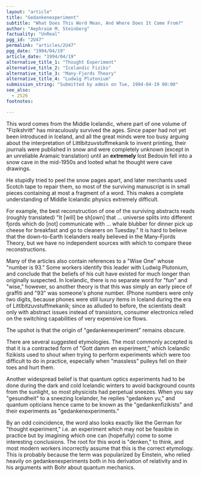 ```yaml
---
layout: "article"
title: "Gedankenexperiment"
subtitle: "What Does This Word Mean, And Where Does It Come From?"
author: "Aephraim M. Steinberg"
factuality: "UnReal"
pgg_id: "2U47"
permalink: "articles/2U47"
pgg_date: "1994/04/19"
article_date: "1994/04/19"
alternative_title_1: "Thought Experiment"
alternative_title_2: "Icelandic Fiziks"
alternative_title_3: "Many-Fjords Theory"
alternative_title_4: "Ludwig Plutonium"
submission_string: "Submitted by admin on Tue, 1994-04-19 00:00"
see_also:
  - 2S26
footnotes: 

---
```

<div>
<p>This word comes from the Middle Icelandic, where part of one volume of "Fizikshritt" has miraculously survived the ages. Since paper had not yet been introduced in Iceland, and all the great minds were too busy arguing about the interpretation of Littlbitzuvstuffmekanik to invent printing, their journals were published in snow and were completely unknown (except in an unreliable Aramaic translation) until an <strong>extremely</strong> lost Bedouin fell into a snow cave in the mid-1950s and looted what he thought were cave drawings.</p>
<p>He stupidly tried to peel the snow pages apart, and later merchants used Scotch tape to repair them, so most of the surviving manuscript is in small pieces containing at most a fragment of a word. This makes a complete understanding of Middle Icelandic physics extremely difficult.</p>
<p>For example, the best reconstruction of one of the surviving abstracts reads (roughly translated) "It [will] be sh[own] that ... universe splits into different fjords which do [not] communicate with ... whale blubber for dinner pick up cheese for breakfast and go to cleaners on Tuesday." It is hard to believe that the down-to-Earth Icelanders really believed in the Many-Fjords Theory, but we have no independent sources with which to compare these reconstructions.</p>
<p>Many of the articles also contain references to a "Wise One" whose "number is 93." Some workers identify this leader with Ludwig Plutonium, and conclude that the beliefs of his cult have existed for much longer than originally suspected. In Icelandic, there is no separate word for "fun" and "wise," however, so another theory is that this was simply an early piece of graffiti and "93" was someone's phone number. (Phone numbers were only two digits, because phones were still luxury items in Iceland during the era of Littlbitzuvstuffmekanik; since as alluded to before, the scientists dealt only with abstract issues instead of transistors, consumer electronics relied on the switching capabilities of very expensive ice flows.</p>
<p>The upshot is that the origin of "gedankenexperiment" remains obscure.</p>
<p>There are several suggested etymologies. The most commonly accepted is that it is a contracted form of "Gott damm en experiment," which Icelandic fizikists used to shout when trying to perform experiments which were too difficult to do in practice, especially when "massless" pulleys fell on their toes and hurt them.</p>
<p>Another widespread belief is that quantum optics experiments had to be done during the dark and cold Icelandic winters to avoid background counts from the sunlight, so most physicists had perpetual sneezes. When you say "gesundheit" to a sneezing Icelander, he replies "gedanken yu," and quantum opticians hence came to be known as the "gedankenfizikists" and their experiments as "gedankenexperiments."</p>
<p>By an odd coincidence, the word also looks exactly like the German for "thought experiment," i.e. an experiment which may not be feasible in practice but by imagining which one can (hopefully) come to some interesting conclusions. The root for this word is "denken," to think, and most modern workers incorrectly assume that this is the correct etymology. This is probably because the term was popularized by Einstein, who relied heavily on gedankenexperiments both in his derivation of relativity and in his arguments with Bohr about quantum mechanics.</p>
</div>
